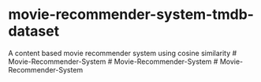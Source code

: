 # movie-recommender-system-tmdb-dataset
A content based movie recommender system using cosine similarity
#   M o v i e - R e c o m m e n d e r - S y s t e m  
 #   M o v i e - R e c o m m e n d e r - S y s t e m  
 #   M o v i e - R e c o m m e n d e r - S y s t e m  
 